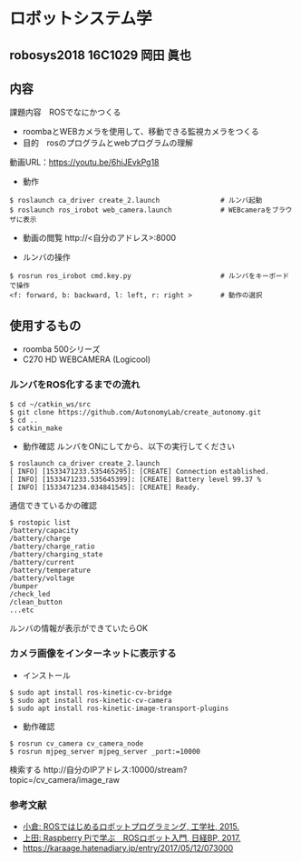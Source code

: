 # ロボットシステム学
## robosys2018  16C1029 岡田 眞也
## 内容
課題内容　ROSでなにかつくる
* roombaとWEBカメラを使用して、移動できる監視カメラをつくる
* 目的　rosのプログラムとwebプログラムの理解

動画URL：https://youtu.be/6hiJEvkPg18

* 動作
```
$ roslaunch ca_driver create_2.launch               # ルンバ起動
$ roslaunch ros_irobot web_camera.launch            # WEBcameraをブラウザに表示
```
* 動画の閲覧
http://<自分のアドレス>:8000

* ルンバの操作
```
$ rosrun ros_irobot cmd.key.py                      # ルンバをキーボードで操作
<f: forward, b: backward, l: left, r: right >       # 動作の選択
```

## 使用するもの
* roomba 500シリーズ
* C270 HD WEBCAMERA (Logicool)
### ルンバをROS化するまでの流れ
```
$ cd ~/catkin_ws/src
$ git clone https://github.com/AutonomyLab/create_autonomy.git
$ cd ..
$ catkin_make
```
* 動作確認
ルンバをONにしてから、以下の実行してください
```
$ roslaunch ca_driver create_2.launch
[ INFO] [1533471233.535465295]: [CREATE] Connection established.
[ INFO] [1533471233.535645399]: [CREATE] Battery level 99.37 %
[ INFO] [1533471234.034841545]: [CREATE] Ready.
```
通信できているかの確認

```
$ rostopic list
/battery/capacity
/battery/charge
/battery/charge_ratio
/battery/charging_state
/battery/current
/battery/temperature
/battery/voltage
/bumper
/check_led
/clean_button
...etc
```
ルンバの情報が表示ができていたらOK

### カメラ画像をインターネットに表示する
* インストール
```
$ sudo apt install ros-kinetic-cv-bridge
$ sudo apt install ros-kinetic-cv-camera
$ sudo apt install ros-kinetic-image-transport-plugins
```
* 動作確認
```
$ rosrun cv_camera cv_camera_node
$ rosrun mjpeg_server mjpeg_server _port:=10000
```
検索する
http://自分のIPアドレス:10000/stream?topic=/cv_camera/image_raw

### 参考文献
 * [小倉: ROSではじめるロボットプログラミング, 工学社, 2015.](https://www.kohgakusha.co.jp/books/detail/978-4-7775-1901-9)
 * [上田: Raspberry Piで学ぶ　ROSロボット入門, 日経BP, 2017.](http://ec.nikkeibp.co.jp/item/books/261040.html)
 * https://karaage.hatenadiary.jp/entry/2017/05/12/073000
